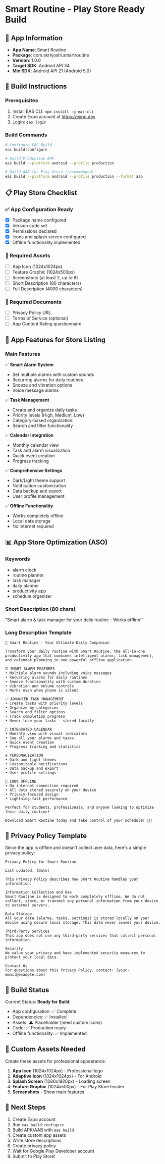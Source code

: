 # Smart Routine - Play Store Ready Build

## 📱 App Information

- **App Name**: Smart Routine
- **Package**: com.skrnjoshi.smartroutine
- **Version**: 1.0.0
- **Target SDK**: Android API 34
- **Min SDK**: Android API 21 (Android 5.0)

## 🚀 Build Instructions

### Prerequisites

1. Install EAS CLI: `npm install -g eas-cli`
2. Create Expo account at https://expo.dev
3. Login: `eas login`

### Build Commands

```bash
# Configure EAS Build
eas build:configure

# Build Production APK
eas build --platform android --profile production

# Build AAB for Play Store (recommended)
eas build --platform android --profile production --format aab
```

## 📋 Play Store Checklist

### ✅ App Configuration Ready

- [x] Package name configured
- [x] Version code set
- [x] Permissions declared
- [x] Icons and splash screen configured
- [x] Offline functionality implemented

### 📱 Required Assets

- [ ] App Icon (1024x1024px)
- [ ] Feature Graphic (1024x500px)
- [ ] Screenshots (at least 2, up to 8)
- [ ] Short Description (80 characters)
- [ ] Full Description (4000 characters)

### 📄 Required Documents

- [ ] Privacy Policy URL
- [ ] Terms of Service (optional)
- [ ] App Content Rating questionnaire

## 🎯 App Features for Store Listing

### Main Features

✅ **Smart Alarm System**

- Set multiple alarms with custom sounds
- Recurring alarms for daily routines
- Snooze and vibration options
- Voice message alarms

✅ **Task Management**

- Create and organize daily tasks
- Priority levels (High, Medium, Low)
- Category-based organization
- Search and filter functionality

✅ **Calendar Integration**

- Monthly calendar view
- Task and alarm visualization
- Quick event creation
- Progress tracking

✅ **Comprehensive Settings**

- Dark/Light theme support
- Notification customization
- Data backup and export
- User profile management

✅ **Offline Functionality**

- Works completely offline
- Local data storage
- No internet required

## 📊 App Store Optimization (ASO)

### Keywords

- alarm clock
- routine planner
- task manager
- daily planner
- productivity app
- schedule organizer

### Short Description (80 chars)

"Smart alarm & task manager for your daily routine - Works offline!"

### Long Description Template

```
🚀 Smart Routine - Your Ultimate Daily Companion

Transform your daily routine with Smart Routine, the all-in-one productivity app that combines intelligent alarms, task management, and calendar planning in one powerful offline application.

⏰ SMART ALARM FEATURES
• Multiple alarm sounds including voice messages
• Recurring alarms for daily routines
• Snooze functionality with custom duration
• Vibration and volume controls
• Works even when phone is silent

✅ ADVANCED TASK MANAGEMENT
• Create tasks with priority levels
• Organize by categories
• Search and filter options
• Track completion progress
• Never lose your tasks - stored locally

📅 INTEGRATED CALENDAR
• Monthly view with visual indicators
• See all your alarms and tasks
• Quick event creation
• Progress tracking and statistics

⚙️ PERSONALIZATION
• Dark and light themes
• Customizable notifications
• Data backup and export
• User profile settings

🔋 100% OFFLINE
• No internet connection required
• All data stored securely on your device
• Privacy-focused design
• Lightning-fast performance

Perfect for students, professionals, and anyone looking to optimize their daily routine!

Download Smart Routine today and take control of your schedule! 📱✨
```

## 🔐 Privacy Policy Template

Since the app is offline and doesn't collect user data, here's a simple privacy policy:

```
Privacy Policy for Smart Routine

Last updated: [Date]

This Privacy Policy describes how Smart Routine handles your information.

Information Collection and Use
Smart Routine is designed to work completely offline. We do not collect, store, or transmit any personal information from your device to external servers.

Data Storage
All your data (alarms, tasks, settings) is stored locally on your device using secure local storage. This data never leaves your device.

Third-Party Services
This app does not use any third-party services that collect personal information.

Security
We value your privacy and have implemented security measures to protect your local data.

Contact Us
For questions about this Privacy Policy, contact: [your-email@example.com]
```

## 📱 Build Status

Current Status: **Ready for Build**

- App configuration: ✅ Complete
- Dependencies: ✅ Installed
- Assets: ⚠️ Placeholder (need custom icons)
- Code: ✅ Production ready
- Offline functionality: ✅ Implemented

## 🎨 Custom Assets Needed

Create these assets for professional appearance:

1. **App Icon** (1024x1024px) - Professional logo
2. **Adaptive Icon** (1024x1024px) - For Android
3. **Splash Screen** (1080x1920px) - Loading screen
4. **Feature Graphic** (1024x500px) - For Play Store header
5. **Screenshots** - Show main features

## 🚀 Next Steps

1. Create Expo account
2. Run `eas build:configure`
3. Build APK/AAB with `eas build`
4. Create custom app assets
5. Write store descriptions
6. Create privacy policy
7. Wait for Google Play Developer account
8. Submit to Play Store!
